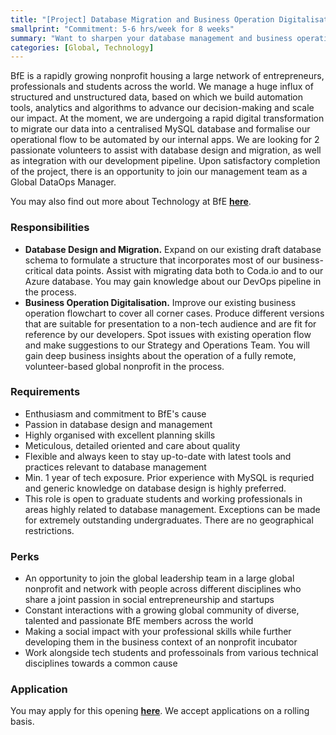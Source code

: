 ```yaml
---
title: "[Project] Database Migration and Business Operation Digitalisation"
smallprint: "Commitment: 5-6 hrs/week for 8 weeks"
summary: "Want to sharpen your database management and business operation skills while contributing to a good cause? Want to work with an ever-growing set of interesting structured and unstructured data, pick up different database management tools, and work with a group of passionate and socially-oriented developers to see data in action in a variety of technical projects?" # this will be visible on platforms like LinkedIn when sharing
categories: [Global, Technology]
---
```


BfE is a rapidly growing nonprofit housing a large network of entrepreneurs, professionals and students across the world. We manage a huge influx of structured and unstructured data, based on which we build automation tools, analytics and algorithms to advance our decision-making and scale our impact. At the moment, we are undergoing a rapid digital transformation to migrate our data into a centralised MySQL database and formalise our operational flow to be automated by our internal apps. We are looking for 2 passionate volunteers to assist with database design and migration, as well as integration with our development pipeline. Upon satisfactory completion of the project, there is an opportunity to join our management team as a Global DataOps Manager.

You may also find out more about Technology at BfE [**here**](https://tech.bridgesforenterprise.com).

### Responsibilities
- **Database Design and Migration.** Expand on our existing draft database schema to formulate a structure that incorporates most of our business-critical data points. Assist with migrating data both to Coda.io and to our Azure database. You may gain knowledge about our DevOps pipeline in the process. 
- **Business Operation Digitalisation.** Improve our existing business operation flowchart to cover all corner cases. Produce different versions that are suitable for presentation to a non-tech audience and are fit for reference by our developers. Spot issues with existing operation flow and make suggestions to our Strategy and Operations Team. You will gain deep business insights about the operation of a fully remote, volunteer-based global nonprofit in the process.
  
### Requirements
- Enthusiasm and commitment to BfE's cause
- Passion in database design and management
- Highly organised with excellent planning skills
- Meticulous, detailed oriented and care about quality
- Flexible and always keen to stay up-to-date with latest tools and practices relevant to database management
- Min. 1 year of tech exposure. Prior experience with MySQL is requried and generic knowledge on database design is highly preferred. 
- This role is open to graduate students and working professionals in areas highly related to database management. Exceptions can be made for extremely outstanding undergraduates. There are no geographical restrictions.

### Perks
- An opportunity to join the global leadership team in a large global nonprofit and network with people across different disciplines who share a joint passion in social entrepreneurship and startups
- Constant interactions with a growing global community of diverse, talented and passionate BfE members across the world
- Making a social impact with your professional skills while further developing them in the business context of an nonprofit incubator
- Work alongside tech students and professoinals from various technical disciplines towards a common cause

### Application
You may apply for this opening [**here**](https://forms.gle/RpyaEKcxZY14wW6F8). We accept applications on a rolling basis.
